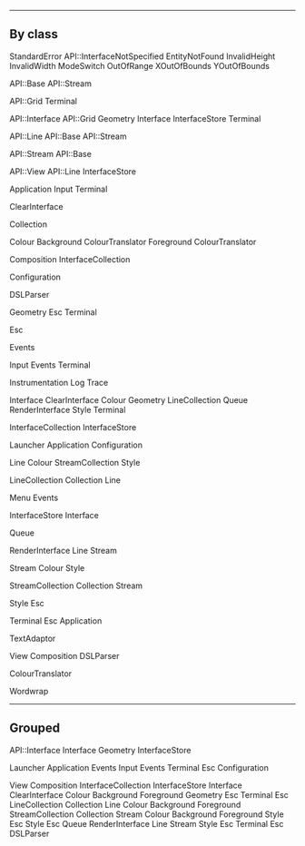 ----------------------------------------------------------------------
By class
----------------------------------------------------------------------

StandardError
  API::InterfaceNotSpecified
  EntityNotFound
  InvalidHeight
  InvalidWidth
  ModeSwitch
  OutOfRange
  XOutOfBounds
  YOutOfBounds

API::Base
  API::Stream

API::Grid
  Terminal

API::Interface
  API::Grid
  Geometry
  Interface
  InterfaceStore
  Terminal

API::Line
  API::Base
  API::Stream

API::Stream
  API::Base

API::View
  API::Line
  InterfaceStore

Application
  Input
  Terminal

ClearInterface

Collection

Colour
  Background
    ColourTranslator
  Foreground
    ColourTranslator

Composition
  InterfaceCollection

Configuration

DSLParser

Geometry
  Esc
  Terminal

Esc

Events

Input
  Events
  Terminal

Instrumentation
  Log
  Trace

Interface
  ClearInterface
  Colour
  Geometry
  LineCollection
  Queue
  RenderInterface
  Style
  Terminal

InterfaceCollection
  InterfaceStore

Launcher
  Application
  Configuration

Line
  Colour
  StreamCollection
  Style

LineCollection
  Collection
  Line

Menu
  Events

InterfaceStore
  Interface

Queue

RenderInterface
  Line
  Stream

Stream
  Colour
  Style

StreamCollection
  Collection
  Stream

Style
  Esc

Terminal
  Esc
  Application

TextAdaptor

View
  Composition
  DSLParser

ColourTranslator

Wordwrap


----------------------------------------------------------------------
Grouped
----------------------------------------------------------------------

API::Interface
  Interface
  Geometry
  InterfaceStore

Launcher
  Application
    Events
    Input
      Events
      Terminal
        Esc
  Configuration

View
  Composition
    InterfaceCollection
      InterfaceStore
        Interface
          ClearInterface
          Colour
            Background
            Foreground
          Geometry
            Esc
            Terminal
              Esc
          LineCollection
            Collection
            Line
              Colour
                Background
                Foreground
              StreamCollection
                Collection
                Stream
                  Colour
                    Background
                    Foreground
                  Style
                    Esc
              Style
                Esc
          Queue
          RenderInterface
            Line
            Stream
          Style
            Esc
          Terminal
            Esc
  DSLParser
